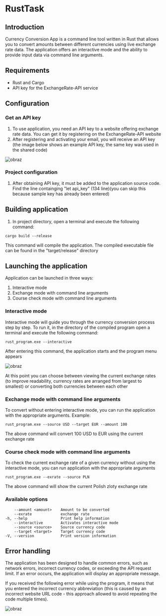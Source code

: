 # RustTask

## Introduction
Currency Conversion App is a command line tool written in Rust that allows you to convert amounts between different currencies using live exchange rate data. The application offers an interactive mode and the ability to provide input data via command line arguments.

## Requirements
- Rust and Cargo
- API key for the ExchangeRate-API service

## Configuration

### Get an API key
1. To use application, you need an API key to a website offering exchange rate data. You can get it by registering on the ExchangeRate-API website
2. After registering and activating your email, you will receive an API key (the image below shows an example API key, the same key was used in the shared code)

![obraz](https://github.com/RibbeGlob/RustTask/assets/108761666/0ef3c2ab-f876-4b6a-b332-8fc167c0e27e)

### Project configuration
1. After obtaining API key, it must be added to the application source code. Find the line containging "let api_key" (134 line)(you can skip this because sample key has already been entered)

## Building application
1. In project directory, open a terminal and execute the following command:
```
cargo build --release
```
This command will compile the application. The compiled executable file can be found in the "target/release" directory

## Launching the application
Application can be launched in three ways:
1. Interactive mode
2. Exchange mode with command line arguments
3. Course check mode with command line arguments

### Interactive mode 
Interactive mode will guide you through the currency conversion process step by step. To run it, in the directory of the compiled program open a terminal and execute the following command:
```
rust_program.exe --interactive
```
After entering this command, the application starts and the program menu appears

![obraz](https://github.com/RibbeGlob/RustTask/assets/108761666/9b93ad73-ca73-4307-9366-f19b858527d7)

At this point you can choose between viewing the current exchange rates (to improve readability, currency rates are arranged from largest to smallest) or converting both currencies between each other

### Exchange mode with command line arguments

To convert without entering interactive mode, you can run the application with the appropriate arguments. Example:
```
rust_program.exe --source USD --target EUR --amount 100
```
The above command will convert 100 USD to EUR using the current exchange rate

### Course check mode with command line arguments

To check the current exchange rate of a given currency without using the interactive mode, you can run application with the appropriate arguments
```
rust_program.exe --exrate --source PLN
```
The above command will show the current Polish zloty exchange rate

### Available options
        --amount <amount>    Amount to be converted
        --exrate             exchange rate
    -h, --help               Print help information
        --interactive        Activates interactive mode
        --source <source>    Source currency code
        --target <target>    Target currency code
    -V, --version            Print version information

## Error handling
The application has been designed to handle common errors, such as network errors, incorrect currency codes, or exceeding the API request limit. If an error occurs, the application will display an appropriate message.

If you received the following error while using the program, it means that you entered the incorrect currency abbreviation (this is caused by an incorrect website URL code - this approach allowed to avoid repeating the code multiple times).

![obraz](https://github.com/RibbeGlob/RustTask/assets/108761666/152439ea-b1e0-4bf3-84d7-0da7e449ea50)

